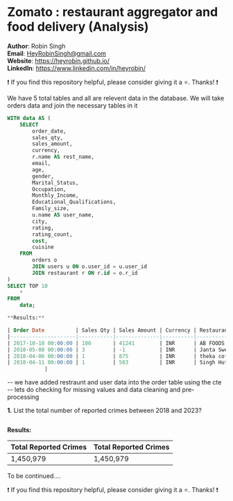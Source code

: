 # Zomato : restaurant aggregator and food delivery (Analysis)

**Author**: Robin Singh <br />
**Email**: HeyRobinSingh@gmail.com <br />
**Website**: https://heyrobin.github.io/ <br />
**LinkedIn**: https://www.linkedin.com/in/heyrobin/  <br />

:exclamation: If you find this repository helpful, please consider giving it a :star:. Thanks! :exclamation:


We have 5 total tables and all are relevent data in the database. We will take orders data and join the necessary tables in it

````sql
WITH data AS (
    SELECT 
        order_date,
        sales_qty,
        sales_amount,
        currency,
        r.name AS rest_name,
        email,
        age,
        gender,
        Marital_Status,
        Occupation,
        Monthly_Income,
        Educational_Qualifications,
        Family_size,
        u.name AS user_name,
        city,
        rating,
        rating_count,
        cost,
        cuisine 
    FROM 
        orders o 
        JOIN users u ON o.user_id = u.user_id 
        JOIN restaurant r ON r.id = o.r_id
)
SELECT TOP 10 
    * 
FROM 
    data;

**Results:**

| Order Date          | Sales Qty | Sales Amount | Currency | Restaurant Name            | Email                   | Age | Gender | Marital Status | Occupation    | Monthly Income   | Educational Qualifications | Family Size | User Name       | City   | Rating | Rating Count | Cost  | Cuisine                 |
|---------------------|-----------|--------------|----------|----------------------------|-------------------------|-----|--------|----------------|---------------|------------------|----------------------------|-------------|-----------------|--------|--------|--------------|-------|-------------------------|
| 2017-10-10 00:00:00 | 100       | 41241        | INR      | AB FOODS POINT             | crobertson@example.com | 27  | Male   | Married        | Self Employed | 25001 to 50000  | Graduate                   | 6           | Teresa Garcia   | Abohar | NULL   | Too Few Ratings | 200.00| Beverages,Pizzas        |
| 2018-05-08 00:00:00 | 3         | -1           | INR      | Janta Sweet House          | tonidecker@example.net | 23  | Male   | Single         | Student       | More than 50000 | Post Graduate              | 3           | Dana Reeves     | Abohar | 4.4    | 50+ ratings    | 200.00| Sweets,Bakery           |
| 2018-04-06 00:00:00 | 1         | 875          | INR      | theka coffee desi          | vritter@example.org    | 24  | Male   | Married        | Employee      | More than 50000 | Post Graduate              | 3           | Donald Anderson | Abohar | 3.8    | 100+ ratings   | 100.00| Beverages               |
| 2018-04-11 00:00:00 | 1         | 583          | INR      | Singh Hut                  | rodriguezjessica@example.net | 22 | Male   | Single         | Student       | Below Rs.10000  | Post Graduate              | 3           | Scott Cruz      | Abohar | 3.7    | 20+ ratings    | 250.00| Fast Food,Indian        |
            |


````

-- we have added restraunt and user data into the order table using the cte 
-- lets do checking for missing values and data cleaning and pre-processing


**1.**  List the total number of reported crimes between 2018 and 2023?

````sql abc
````


**Results:**

Total Reported Crimes| Total Reported Crimes|
---------------------|----------------------|
 1,450,979           |  1,450,979           |






To be continued....

:exclamation: If you find this repository helpful, please consider giving it a :star:. Thanks! :exclamation:






